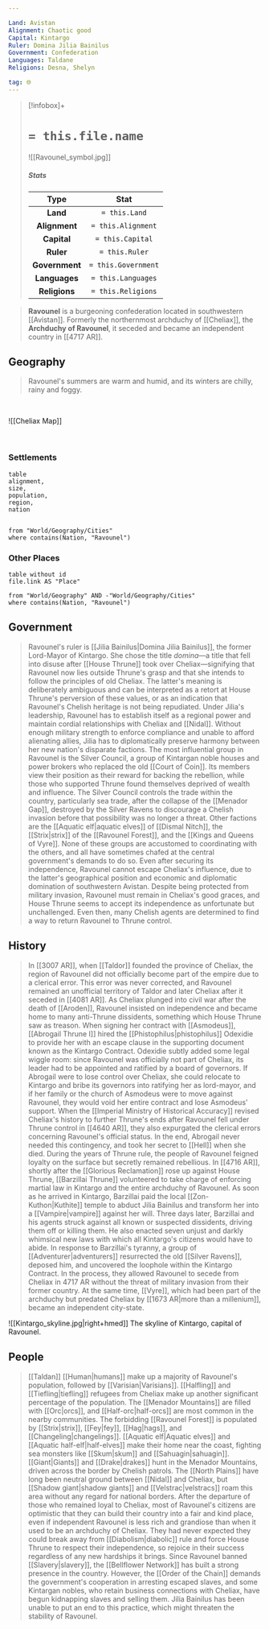```yaml
---

Land: Avistan
Alignment: Chaotic good
Capital: Kintargo
Ruler: Domina Jilia Bainilus
Government: Confederation
Languages: Taldane
Religions: Desna, Shelyn

tag: 🌐
---
```


> [!infobox]+
> #  `= this.file.name`
> ![[Ravounel_symbol.jpg]]
> ##### Stats
> Type | Stat |
> :---:|:---:|
> **Land** | `= this.Land` |
> **Alignment** | `= this.Alignment` |
> **Capital** | `= this.Capital` |
> **Ruler** | `= this.Ruler` |
> **Government** | `= this.Government` |
> **Languages** | `= this.Languages` |
> **Religions** | `= this.Religions` |





> **Ravounel** is a burgeoning confederation located in southwestern [[Avistan]]. Formerly the northernmost archduchy of [[Cheliax]], the **Archduchy of Ravounel**, it seceded and became an independent country in [[4717 AR]].



## Geography

> Ravounel's summers are warm and humid, and its winters are chilly, rainy and foggy.

<br>

![[Cheliax Map]]

<br>

### Settlements

```dataview
table
alignment,
size,
population,
region,
nation


from "World/Geography/Cities"
where contains(Nation, "Ravounel")
```

### Other Places

```dataview
table without id
file.link AS "Place"

from "World/Geography" AND -"World/Geography/Cities"
where contains(Nation, "Ravounel")
```


## Government

> Ravounel's ruler is [[Jilia Bainilus|Domina Jilia Bainilus]], the former Lord-Mayor of Kintargo. She chose the title *domina*—a title that fell into disuse after [[House Thrune]] took over Cheliax—signifying that Ravounel now lies outside Thrune's grasp and that she intends to follow the principles of old Cheliax. The latter's meaning is deliberately ambiguous and can be interpreted as a retort at House Thrune's perversion of these values, or as an indication that Ravounel's Chelish heritage is not being repudiated.
> Under Jilia's leadership, Ravounel has to establish itself as a regional power and maintain cordial relationships with Cheliax and [[Nidal]]. Without enough military strength to enforce compliance and unable to afford alienating allies, Jilia has to diplomatically preserve harmony between her new nation's disparate factions.
> The most influential group in Ravounel is the Silver Council, a group of Kintargan noble houses and power brokers who replaced the old [[Court of Coin]]. Its members view their position as their reward for backing the rebellion, while those who supported Thrune found themselves deprived of wealth and influence. The Silver Council controls the trade within the country, particularly sea trade, after the collapse of the [[Menador Gap]], destroyed by the Silver Ravens to discourage a Chelish invasion before that possibility was no longer a threat. Other factions are the [[Aquatic elf|aquatic elves]] of [[Dismal Nitch]], the [[Strix|strix]] of the [[Ravounel Forest]], and the [[Kings and Queens of Vyre]]. None of these groups are accustomed to coordinating with the others, and all have sometimes chafed at the central government's demands to do so.
> Even after securing its independence, Ravounel cannot escape Cheliax's influence, due to the latter's geographical position and economic and diplomatic domination of southwestern Avistan. Despite being protected from military invasion, Ravounel must remain in Cheliax's good graces, and House Thrune seems to accept its independence as unfortunate but unchallenged. Even then, many Chelish agents are determined to find a way to return Ravounel to Thrune control.


## History

> In [[3007 AR]], when [[Taldor]] founded the province of Cheliax, the region of Ravounel did not officially become part of the empire due to a clerical error. This error was never corrected, and Ravounel remained an unofficial territory of Taldor and later Cheliax after it seceded in [[4081 AR]]. As Cheliax plunged into civil war after the death of [[Aroden]], Ravounel insisted on independence and became home to many anti-Thrune dissidents, something which House Thrune saw as treason.
> When signing her contract with [[Asmodeus]], [[Abrogail Thrune I]] hired the [[Phistophilus|phistophilus]] Odexidie to provide her with an escape clause in the supporting document known as the Kintargo Contract. Odexidie subtly added some legal wiggle room: since Ravounel was officially not part of Cheliax, its leader had to be appointed and ratified by a board of governors. If Abrogail were to lose control over Cheliax, she could relocate to Kintargo and bribe its governors into ratifying her as lord-mayor, and if her family or the church of Asmodeus were to move against Ravounel, they would void her entire contract and lose Asmodeus' support. When the [[Imperial Ministry of Historical Accuracy]] revised Cheliax's history to further Thrune's ends after Ravounel fell under Thrune control in [[4640 AR]], they also expurgated the clerical errors concerning Ravounel's official status. In the end, Abrogail never needed this contingency, and took her secret to [[Hell]] when she died.
> During the years of Thrune rule, the people of Ravounel feigned loyalty on the surface but secretly remained rebellious.
> In [[4716 AR]], shortly after the [[Glorious Reclamation]] rose up against House Thrune, [[Barzillai Thrune]] volunteered to take charge of enforcing martial law in Kintargo and the entire archduchy of Ravounel. As soon as he arrived in Kintargo, Barzillai paid the local [[Zon-Kuthon|Kuthite]] temple to abduct Jilia Bainilus and transform her into a [[Vampire|vampire]] against her will. Three days later, Barzillai and his agents struck against all known or suspected dissidents, driving them off or killing them. He also enacted seven unjust and darkly whimsical new laws with which all Kintargo's citizens would have to abide.
> In response to Barzillai's tyranny, a group of [[Adventurer|adventurers]] resurrected the old [[Silver Ravens]], deposed him, and uncovered the loophole within the Kintargo Contract. In the process, they allowed Ravounel to secede from Cheliax in 4717 AR without the threat of military invasion from their former country. At the same time, [[Vyre]], which had been part of the archduchy but predated Cheliax by [[1673 AR|more than a millenium]], became an independent city-state.

![[Kintargo_skyline.jpg|right+hmed]] 
 The skyline of Kintargo, capital of Ravounel.
## People

> [[Taldan]] [[Human|humans]] make up a majority of Ravounel's population, followed by [[Varisian|Varisians]]. [[Halfling]] and [[Tiefling|tiefling]] refugees from Cheliax make up another significant percentage of the population. The [[Menador Mountains]] are filled with [[Orc|orcs]], and [[Half-orc|half-orcs]] are most common in the nearby communities. The forbidding [[Ravounel Forest]] is populated by [[Strix|strix]], [[Fey|fey]], [[Hag|hags]], and [[Changeling|changelings]]. [[Aquatic elf|Aquatic elves]] and [[Aquatic half-elf|half-elves]] make their home near the coast, fighting sea monsters like [[Skum|skum]] and [[Sahuagin|sahuagin]]. [[Giant|Giants]] and [[Drake|drakes]] hunt in the Menador Mountains, driven across the border by Chelish patrols. The [[North Plains]] have long been neutral ground between [[Nidal]] and Cheliax, but [[Shadow giant|shadow giants]] and [[Velstrac|velstracs]] roam this area without any regard for national borders.
> After the departure of those who remained loyal to Cheliax, most of Ravounel's citizens are optimistic that they can build their country into a fair and kind place, even if independent Ravounel is less rich and grandiose than when it used to be an archduchy of Cheliax. They had never expected they could break away from [[Diabolism|diabolic]] rule and force House Thrune to respect their independence, so rejoice in their success regardless of any new hardships it brings.
> Since Ravounel banned [[Slavery|slavery]], the [[Bellflower Network]] has built a strong presence in the country. However, the [[Order of the Chain]] demands the government's cooperation in arresting escaped slaves, and some Kintargan nobles, who retain business connections with Cheliax, have begun kidnapping slaves and selling them. Jilia Bainilus has been unable to put an end to this practice, which might threaten the stability of Ravounel.









